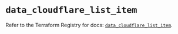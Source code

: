 # `data_cloudflare_list_item`

Refer to the Terraform Registry for docs: [`data_cloudflare_list_item`](https://registry.terraform.io/providers/cloudflare/cloudflare/5.9.0/docs/data-sources/list_item).
